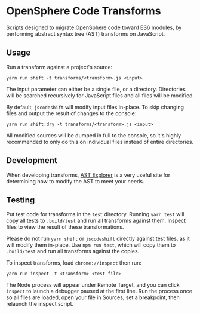 # OpenSphere Code Transforms

Scripts designed to migrate OpenSphere code toward ES6 modules, by performing abstract syntax tree (AST) transforms on JavaScript.

## Usage

Run a transform against a project's source:

```
yarn run shift -t transforms/<transform>.js <input>
```

The input parameter can either be a single file, or a directory. Directories will be searched recursively for JavaScript files and all files will be modified.

By default, `jscodeshift` will modify input files in-place. To skip changing files and output the result of changes to the console:

```
yarn run shift:dry -t transforms/<transform>.js <input>
```

All modified sources will be dumped in full to the console, so it's highly recommended to only do this on individual files instead of entire directories.

## Development

When developing transforms, [AST Explorer](http://astexplorer.net/) is a very useful site for determining how to modify the AST to meet your needs.

## Testing

Put test code for transforms in the `test` directory. Running `yarn test` will copy all tests to `.build/test` and run all transforms against them. Inspect files to view the result of these transformations.

Please do not run `yarn shift` or `jscodeshift` directly against test files, as it will modify them in-place. Use `npm run test`, which will copy them to `.build/test` and run all transforms against the copies.

To inspect transforms, load `chrome://inspect` then run:

```
yarn run inspect -t <transform> <test file>
```

The Node process will appear under Remote Target, and you can click `inspect` to launch a debugger paused at the first line. Run the process once so all files are loaded, open your file in Sources, set a breakpoint, then relaunch the inspect script.
